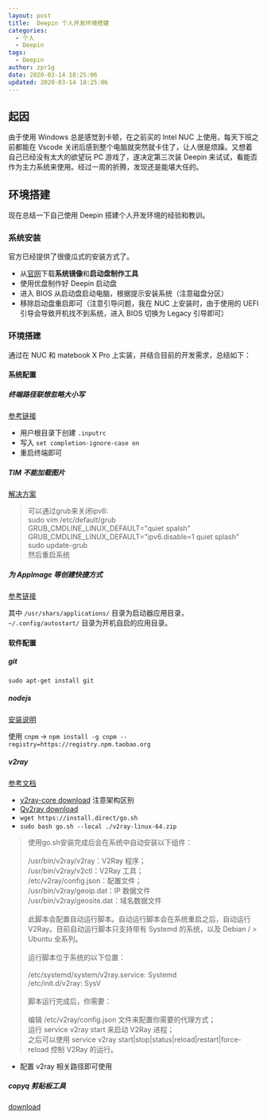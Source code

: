 ```yaml
---
layout: post
title:  Deepin 个人开发环境搭建
categories:
  - 个人
  - Deepin
tags:
  - Deepin
author: zpr1g
date: 2020-03-14 18:25:06
updated: 2020-03-14 18:25:06
---
```


## 起因

由于使用 Windows 总是感觉到卡顿，在之前买的 Intel NUC 上使用，每天下班之前都能在 Vscode 关闭后感到整个电脑就突然就卡住了，让人很是烦躁。又想着自己已经没有太大的欲望玩 PC 游戏了，遂决定第三次装 Deepin 来试试，看能否作为主力系统来使用。经过一周的折腾，发现还是能堪大任的。

<!-- more -->

## 环境搭建

现在总结一下自己使用 Deepin 搭建个人开发环境的经验和教训。

### 系统安装

官方已经提供了很傻瓜式的安装方式了。

* 从[官网](https://www.deepin.org/)下载**系统镜像**和**启动盘制作工具**
* 使用优盘制作好 Deepin 启动盘
* 进入 BIOS 从启动盘启动电脑，根据提示安装系统（注意磁盘分区）
* 移除启动盘重启即可（注意引导问题，我在 NUC 上安装时，由于使用的 UEFI 引导会导致开机找不到系统，进入 BIOS 切换为 Legacy 引导即可）

### 环境搭建

通过在 NUC 和 matebook X Pro 上实装，并结合目前的开发需求，总结如下：

#### 系统配置

##### 终端路径联想忽略大小写

[参考链接](https://blog.csdn.net/qq_34369618/article/details/77751045)

* 用户根目录下创建 `.inputrc`
* 写入 `set completion-ignore-case on`
* 重启终端即可

##### TIM 不能加载图片

[解决方案](https://bbs.deepin.org/forum.php?mod=viewthread&tid=188959)

> 可以通过grub来关闭ipv6:<br />
> sudo vim /etc/default/grub<br />
> GRUB_CMDLINE_LINUX_DEFAULT="quiet spalsh"<br />
> GRUB_CMDLINE_LINUX_DEFAULT="ipv6.disable=1 quiet splash"<br />
> sudo update-grub<br />
> 然后重启系统<br />

##### 为 AppImage 等创建快捷方式

[参考链接](https://blog.csdn.net/qq_37806908/article/details/98523270)

其中 `/usr/shars/applications/` 目录为启动器应用目录，`~/.config/autostart/` 目录为开机自启的应用目录。

#### 软件配置

##### git

`sudo apt-get install git`

##### nodejs

[安装说明](https://github.com/nodesource/distributions/blob/master/README.md#installation-instructions)

使用 `cnpm` -> `npm install -g cnpm --registry=https://registry.npm.taobao.org`

##### v2ray

[参考文档](https://www.wandouip.com/t5i197953/)

* [v2ray-core download](https://github.com/v2ray/v2ray-core/releases) 注意架构区别
* [Qv2ray download](https://github.com/Qv2ray/Qv2ray/releases)
* `wget https://install.direct/go.sh`
* `sudo bash go.sh --local ./v2ray-linux-64.zip`

> 使用go.sh安装完成后会在系统中自动安装以下组件：<br />
> <br />
> /usr/bin/v2ray/v2ray：V2Ray 程序；<br />
> /usr/bin/v2ray/v2ctl：V2Ray 工具；<br />
> /etc/v2ray/config.json：配置文件；<br />
> /usr/bin/v2ray/geoip.dat：IP 数据文件<br />
> /usr/bin/v2ray/geosite.dat：域名数据文件<br />
> <br />
> 此脚本会配置自动运行脚本。自动运行脚本会在系统重启之后，自动运行 V2Ray。目前自动运行脚本只支持带有 Systemd 的系统，以及 Debian / > <br />Ubuntu 全系列。<br />
> <br />
> 运行脚本位于系统的以下位置：<br />
> <br />
> /etc/systemd/system/v2ray.service: Systemd<br />
> /etc/init.d/v2ray: SysV<br />
> <br />
> 脚本运行完成后，你需要：<br />
> <br />
> 编辑 /etc/v2ray/config.json 文件来配置你需要的代理方式；<br />
> 运行 service v2ray start 来启动 V2Ray 进程；<br />
> 之后可以使用 service v2ray start|stop|status|reload|restart|force-reload 控制 V2Ray 的运行。<br />

* 配置 v2ray 相关路径即可使用

##### copyq 剪贴板工具

[download](https://github.com/hluk/CopyQ/releases)
